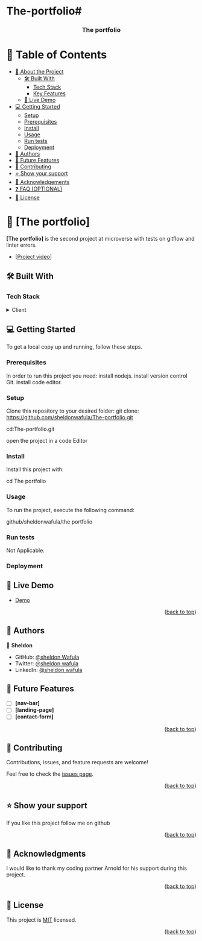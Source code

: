 # The-portfolio# 

<a name="readme-top"></a>


<div align="center">

  

  <h3><b>The portfolio</b></h3>

</div>

<!-- TABLE OF CONTENTS -->

# 📗 Table of Contents

- [📖 About the Project](#about-project)
  - [🛠 Built With](#built-with)
    - [Tech Stack](#tech-stack)
    - [Key Features](#key-features)
  - [🚀 Live Demo](#live-demo)
- [💻 Getting Started](#getting-started)
  - [Setup](#setup)
  - [Prerequisites](#prerequisites)
  - [Install](#install)
  - [Usage](#usage)
  - [Run tests](#run-tests)
  - [Deployment](#triangular_flag_on_post-deployment)
- [👥 Authors](#authors)
- [🔭 Future Features](#future-features)
- [🤝 Contributing](#contributing)
- [⭐️ Show your support](#support)
- [🙏 Acknowledgements](#acknowledgements)
- [❓ FAQ (OPTIONAL)](#faq)
- [📝 License](#license)

<!-- PROJECT DESCRIPTION -->

# 📖 [The portfolio] <a name="about-project"></a>



**[The portfolio]** is the second project at microverse with tests on gitflow and linter errors.

- [<a href="https://www.loom.com/share/7c60e9c5b5cf4fa99898851fd2fbe067" target="_blank">Project video</a>]

## 🛠 Built With <a name="sheldon wafula"></a>

### Tech Stack <a name="tech-stack"></a>



<details>
  <summary>Client</summary>
  <ul>
    <li><a href="https://index.html">HTML</a></li>
    <li><a href="https://style.css">CSS</a></li>
  </ul>
</details>








<!-- GETTING STARTED -->

## 💻 Getting Started <a name="getting-started"></a>



To get a local copy up and running, follow these steps.

### Prerequisites

In order to run this project you need:
  install nodejs.
  install version control Git.
  install code editor.


  


### Setup

Clone this repository to your desired folder:
git clone: https://github.com/sheldonwafula/The-portfolio.git

  
cd:The-portfolio.git

open the project in a  code Editor

### Install

Install this project with:


  cd The portfolio
 

### Usage

To run the project, execute the following command:

github/sheldonwafula/the portfolio

### Run tests

Not Applicable.


### Deployment

## 🚀 Live Demo <a name="Now  live"></a>

- [<a href="https://sheldonwafula.github.io/The-portfolio/" target="_blank">Demo</a>](#)



<p align="right">(<a href="#readme-top">back to top</a>)</p>

<!-- AUTHORS -->

## 👥 Authors <a name="Sheldon"></a>



👤 **Sheldon**

- GitHub: [@sheldon Wafula](https://github.com/sheldonwafula)
- Twitter: [@sheldon wafula](https://twitter.com/WafulaSheldon)
- LinkedIn: [@sheldon wafula](https://www.linkedin.com/in/sheldon-wafula-55960021b/)

<!-- FUTURE FEATURES -->

## 🔭 Future Features <a name="future-features"></a>


- [ ] **[nav-bar]**
- [ ] **[landing-page]**
- [ ] **[contact-form]**

<p align="right">(<a href="#readme-top">back to top</a>)</p>


## 🤝 Contributing <a name="contributing"></a>

Contributions, issues, and feature requests are welcome!

Feel free to check the [issues page](../../issues/).

<p align="right">(<a href="#readme-top">back to top</a>)</p>
<!-- SUPPORT -->

## ⭐️ Show your support <a name="support"></a>


If you like this project follow me on github

<p align="right">(<a href="#readme-top">back to top</a>)</p>

<!-- ACKNOWLEDGEMENTS -->

## 🙏 Acknowledgments <a href="https://www.loom.com/share/3f4171ede5b34ca08a62a638f40fc4bc" name="acknowledgements"></a>

>

I would like to thank my coding partner Arnold for his support during this project.

<p align="right">(<a href="#readme-top">back to top</a>)</p>



<!-- LICENSE -->

## 📝 License <a name="license"></a>

This project is [MIT](./LICENSE.md) licensed.



<p align="right">(<a href="#readme-top">back to top</a>)</p>
